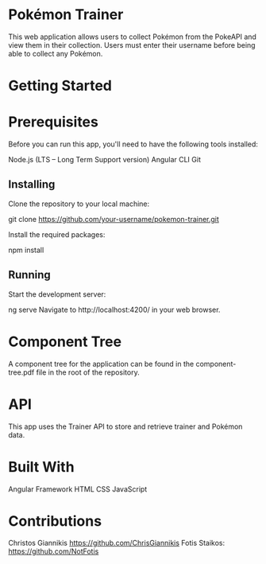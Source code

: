 # Pokémon Trainer 
This web application allows users to collect Pokémon from the PokeAPI and view them in their collection. Users must enter their username before being able to collect any Pokémon.

# Getting Started
# Prerequisites
Before you can run this app, you'll need to have the following tools installed:

Node.js (LTS – Long Term Support version)
Angular CLI
Git

## Installing
Clone the repository to your local machine:

git clone https://github.com/your-username/pokemon-trainer.git

Install the required packages:

npm install

## Running
Start the development server:

ng serve
Navigate to http://localhost:4200/ in your web browser.

# Component Tree
A component tree for the application can be found in the component-tree.pdf file in the root of the repository.

# API
This app uses the Trainer API to store and retrieve trainer and Pokémon data.

# Built With
Angular Framework
HTML
CSS
JavaScript

# Contributions
Christos Giannikis https://github.com/ChrisGiannikis
Fotis Staikos: https://github.com/NotFotis
